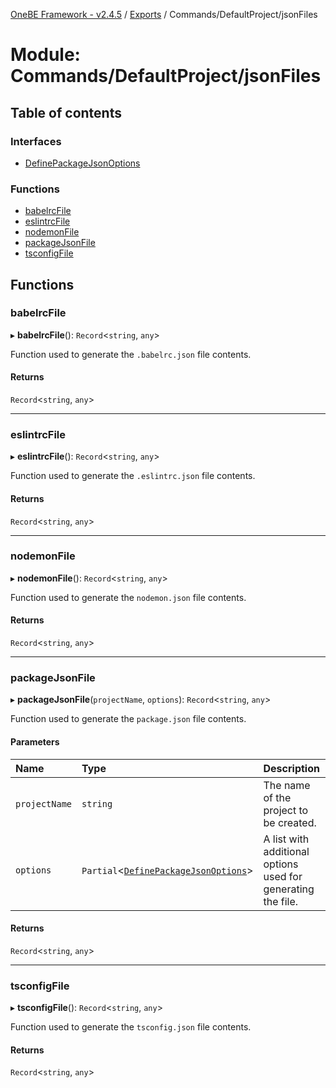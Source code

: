 [OneBE Framework - v2.4.5](../README.md) / [Exports](../modules.md) / Commands/DefaultProject/jsonFiles

# Module: Commands/DefaultProject/jsonFiles

## Table of contents

### Interfaces

- [DefinePackageJsonOptions](../interfaces/Commands_DefaultProject_jsonFiles.DefinePackageJsonOptions.md)

### Functions

- [babelrcFile](Commands_DefaultProject_jsonFiles.md#babelrcfile)
- [eslintrcFile](Commands_DefaultProject_jsonFiles.md#eslintrcfile)
- [nodemonFile](Commands_DefaultProject_jsonFiles.md#nodemonfile)
- [packageJsonFile](Commands_DefaultProject_jsonFiles.md#packagejsonfile)
- [tsconfigFile](Commands_DefaultProject_jsonFiles.md#tsconfigfile)

## Functions

### babelrcFile

▸ **babelrcFile**(): `Record`<`string`, `any`\>

Function used to generate the `.babelrc.json` file contents.

#### Returns

`Record`<`string`, `any`\>

___

### eslintrcFile

▸ **eslintrcFile**(): `Record`<`string`, `any`\>

Function used to generate the `.eslintrc.json` file contents.

#### Returns

`Record`<`string`, `any`\>

___

### nodemonFile

▸ **nodemonFile**(): `Record`<`string`, `any`\>

Function used to generate the `nodemon.json` file contents.

#### Returns

`Record`<`string`, `any`\>

___

### packageJsonFile

▸ **packageJsonFile**(`projectName`, `options`): `Record`<`string`, `any`\>

Function used to generate the `package.json` file contents.

#### Parameters

| Name | Type | Description |
| :------ | :------ | :------ |
| `projectName` | `string` | The name of the project to be created. |
| `options` | `Partial`<[`DefinePackageJsonOptions`](../interfaces/Commands_DefaultProject_jsonFiles.DefinePackageJsonOptions.md)\> | A list with additional options used for generating the file. |

#### Returns

`Record`<`string`, `any`\>

___

### tsconfigFile

▸ **tsconfigFile**(): `Record`<`string`, `any`\>

Function used to generate the `tsconfig.json` file contents.

#### Returns

`Record`<`string`, `any`\>
